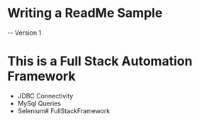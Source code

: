 # Writing a ReadMe Sample

-- Version 1 

# This is a Full Stack Automation Framework

- JDBC Connectivity
- MySql Queries
- Selenium# FullStackFramework
